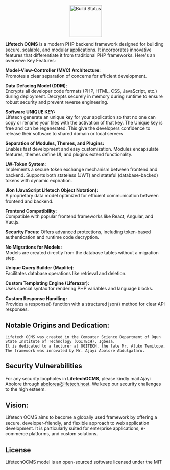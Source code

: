 <p align="center"> 
    <img width="100px" height="100px" src="https://github.com/ajayi-abolore/LifetechOCMS/assets/111434189/89804ab9-9bb4-4d74-a1c2-d57ec7815d99" alt="Build Status"> 
</p>
 <b>Lifetech OCMS</b> is a modern PHP backend framework designed for building secure, scalable, and modular applications. It incorporates innovative features that differentiate it from traditional PHP frameworks. Here's an overview:
Key Features:



**Model-View-Controller (MVC) Architecture:**<br>
         Promotes a clear separation of concerns for efficient development.

**Data Defacing Model (DDM)**:<br>
        Encrypts all developer code formats (PHP, HTML, CSS, JavaScript, etc.) during deployment.
        Decrypts securely in memory during runtime to ensure robust security and prevent reverse engineering.

   **Software UNIQUE KEY:**<br>
        Lifetech generate an unique key for your application so that no one can copy or rename your files with the activation of that key.
        The Unique key is free and can be regenerated. This give the developers confidence to release their software to shared domain or local servers

**Separation of Modules, Themes, and Plugins:**<br>
        Enables fast development and easy customization.
        Modules encapsulate features, themes define UI, and plugins extend functionality.

   **LW-Token System**:<br>
        Implements a secure token exchange mechanism between frontend and backend.
        Supports both stateless (JWT) and stateful (database-backed) tokens with dynamic expiration.

   **Jlon (JavaScript Lifetech Object Notation):**<br>
        A proprietary data model optimized for efficient communication between frontend and backend.

**Frontend Compatibility:**<br>
        Compatible with popular frontend frameworks like React, Angular, and Vue.js.

**Security Focus:**
        Offers advanced protections, including token-based authentication and runtime code decryption.

**No Migrations for Models:**<br>
        Models are created directly from the database tables without a migration step.

**Unique Query Builder (Maplite)**:<br>
        Facilitates database operations like retrieval and deletion.

**Custom Templating Engine (Liferazor):**<br>
        Uses special syntax for rendering PHP variables and language blocks.

**Custom Response Handling:**<br>
        Provides a response() function with a structured json() method for clear API responses.

## Notable Origins and Dedication:<br>

    Lifetech OCMS was created in the Computer Science Department of Ogun State Institute of Technology (OGITECH), Igbesa.
    It is dedicated to a lecturer at OGITECH, the late Mr. Aluko Temitope.
    The framework was innovated by Mr. Ajayi Abolore Abdulgafaru.
    
## Security Vulnerabilities

For any security loopholes in **LifetechOCMS**, please kindly mail Ajayi Abolore through [abolorea@lifetech.host](mailto:abolorea@lifetech.host). We keep our security challenges to the high esteem.

## Vision:

Lifetech OCMS aims to become a globally used framework by offering a secure, developer-friendly, and flexible approach to web application development. It is particularly suited for enterprise applications, e-commerce platforms, and custom solutions.

## License

LifetechOCMS model is an open-sourced software licensed under the MIT
